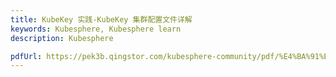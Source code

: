 ```yaml
---
title: KubeKey 实践-KubeKey 集群配置文件详解
keywords: Kubesphere, Kubesphere learn
description: Kubesphere

pdfUrl: https://pek3b.qingstor.com/kubesphere-community/pdf/%E4%BA%91%E5%8E%9F%E7%94%9F%E5%AE%9E%E6%88%98/KubeKey%20%E5%AE%9E%E8%B7%B5-Kubernetes%20%E5%A2%9E%E5%88%A0%E9%9B%86%E7%BE%A4%E8%8A%82%E7%82%B9.pdf
---
```

